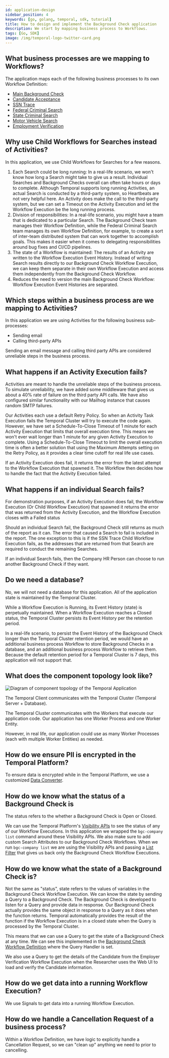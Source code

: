 ```yaml
---
id: application-design
sidebar_position: 4
keywords: [go, golang, temporal, sdk, tutorial]
title: How to design and implement the Background Check application
description: We start by mapping business process to Workflows.
tags: [Go, SDK]
image: /img/temporal-logo-twitter-card.png
---
```


## What business processes are we mapping to Workflows?

The application maps each of the following business processes to its own Workflow Definition:

- [Main Background Check](main-background-check.md)
- [Candidate Acceptance](candidate-acceptance.md)
- [SSN Trace](ssn-trace.md)
- [Federal Criminal Search](federal-criminal.md)
- [State Criminal Search](state-criminal-search.md)
- [Motor Vehicle Search](motor-vehicle-search.md)
- [Employment Verification](employment-verification.md)

## Why use Child Workflows for Searches instead of Activities?

In this application, we use Child Workflows for Searches for a few reasons.

1. Each Search could be long running: In a real-life scenario, we won't know how long a Search might take to give us a result.
   Individual Searches and Background Checks overall can often take hours or days to complete.
   Although Temporal supports long running Activities, an actual Search is conducted by a third-party system, so Heartbeats are not very helpful here.
   An Activity does make the call to the third-party system, but we can set a Timeout on the Activity Execution and let the Workflow Execution be the long running process.
2. Division of responsibilities: In a real-life scenario, you might have a team that is dedicated to a particular Search.
   The Background Check team manages their Workflow Definition, while the Federal Criminal Search team manages its own Workflow Definition, for example, to create a sort of inter-team distributed system that can work together to accomplish goals.
   This makes it easier when it comes to delegating responsibilities around bug fixes and CI/CD pipelines.
3. The state of a Workflow is maintained: The results of an Activity are written to the Workflow Execution Event History.
   Instead of writing Search results directly to our Background Check Workflow Execution, we can keep them separate in their own Workflow Execution and access them independently from the Background Check Workflow.
4. Reduces the need to version the main Background Check Workflow: Workflow Execution Event Histories are separated.

## Which steps within a business process are we mapping to Activities?

In this application we are using Activities for the following business sub-processes:

- Sending email
- Calling third-party APIs

Sending an email message and calling third party APIs are considered unreliable steps in the business process.

## What happens if an Activity Execution fails?

Activities are meant to handle the unreliable steps of the business process.
To simulate unreliability, we have added some middleware that gives us about a 40% rate of failure on the third party API calls.
We have also configured similar functionality with our Mailhog instance that causes random SMTP failures.

Our Activities each use a default Retry Policy.
So when an Activity Task Execution fails the Temporal Cluster will try to execute the code again.
However, we have set a Schedule-To-Close Timeout of 1 minute for each Activity Execution that limits that overall execution time.
This means we won't ever wait longer than 1 minute for any given Activity Execution to complete.
Using a Schedule-To-Close Timeout to limit the overall execution time is often a better solution that using the Maximum Attempts setting on the Retry Policy, as it provides a clear time cutoff for real life use cases.

If an Activity Execution does fail, it returns the error from the latest attempt to the Workflow Execution that spawned it.
The Workflow then decides how to handle the fact that the Activity Execution failed.

## What happens if an individual Search fails?

For demonstration purposes, if an Activity Execution does fail, the Workflow Execution (Or Child Workflow Execution) that spawned it returns the error that was returned from the Activity Execution, and the Workflow Execution closes with a Failed status

Should an individual Search fail, the Background Check still returns as much of the report as it can.
The error that caused a Search to fail is included in the report.
The one exception to this is if the SSN Trace Child Workflow Execution fails, as the addresses that are returned from that Search are required to conduct the remaining Searches.

If an individual Search fails, then the Company HR Person can choose to run another Background Check if they want.

## Do we need a database?

No, we will not need a database for this application.
All of the application state is maintained by the Temporal Cluster.

While a Workflow Execution is Running, its Event History (state) is perpetually maintained.
When a Workflow Execution reaches a Closed status, the Temporal Cluster persists its Event History per the retention period.

In a real-life scenario, to persist the Event History of the Background Check longer than the Temporal Cluster retention period, we would have an additional business process Workflow to store Background Checks in a database, and an additional business process Workflow to retrieve them.
Because the default retention period for a Temporal Cluster is 7 days, this application will not support that.

## What does the component topology look like?

![Diagram of component topology of the Temporal Application](images/component-topology.svg)

The Temporal Client communicates with the Temporal Cluster (Temporal Server + Database).

The Temporal Cluster communicates with the Workers that execute our application code.
Our application has one Worker Process and one Worker Entity.

However, in real life, our application could use as many Worker Processes (each with multiple Worker Entities) as needed.

## How do we ensure PII is encrypted in the Temporal Platform?

To ensure data is encrypted while in the Temporal Platform, we use a customized [Data Converter](https://docs.temporal.io/security/#custom-data-converter).

## How do we know what the status of a Background Check is

The status refers to the whether a Background Check is Open or Closed.

We can use the Temporal Platform's [Visibility APIs](https://docs.temporal.io/visibility/#advanced-visibility) to see the status of any of our Workflow Executions.
In this application we wrapped the `bgc-company list` command around these Visibility APIs.
We also make sure to add custom Search Attributes to our Background Check Workflows.
When we run `bgc-company list` we are using the Visibility APIs and passing a [List Filter](https://docs.temporal.io/visibility/#list-filter) that gives us back only the Background Check Workflow Executions.

## How do we know what the state of a Background Check is?

Not the same as "status", state refers to the values of variables in the Background Check Workflow Execution.
We can know the state by sending a Query to a Background Check.
The Background Check is developed to listen for a Query and provide data in response.
Our Background Check actually provides the same object in response to a Query as it does when the function returns.
Temporal automatically provides the result of the function if the Workflow Execution is in a closed state when the Query is processed by the Temporal Cluster.

This means that we can use a Query to get the state of a Background Check at any time.
We can see this implemented in the [Background Check Workflow Definition](main-background-check.md) where the Query Handler is set.

We also use a Query to get the details of the Candidate from the Employer Verification Workflow Execution when the Researcher uses the Web UI to load and verify the Candidate information.

## How do we get data into a running Workflow Execution?

We use Signals to get data into a running Workflow Execution.

## How do we handle a Cancellation Request of a business process?

Within a Workflow Definition, we have logic to explicitly handle a Cancellation Request, so we can "clean up" anything we need to prior to cancelling.
